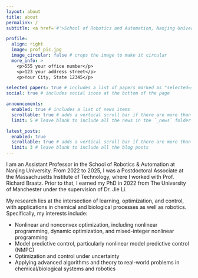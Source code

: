 ```yaml
---
layout: about
title: about
permalink: /
subtitle: <a href='#'>School of Robotics and Automation, Nanjing University</a>. 1520, Taihu Avenue, Suchow. yingjie.ma@nju.edu.cn. 

profile:
  align: right
  image: prof_pic.jpg
  image_circular: false # crops the image to make it circular
  more_info: >
    <p>555 your office number</p>
    <p>123 your address street</p>
    <p>Your City, State 12345</p>

selected_papers: true # includes a list of papers marked as "selected={true}"
social: true # includes social icons at the bottom of the page

announcements:
  enabled: true # includes a list of news items
  scrollable: true # adds a vertical scroll bar if there are more than 3 news items
  limit: 5 # leave blank to include all the news in the `_news` folder

latest_posts:
  enabled: true
  scrollable: true # adds a vertical scroll bar if there are more than 3 new posts items
  limit: 3 # leave blank to include all the blog posts
---
```


I am an Assistant Professor in the School of Robotics & Automation at Nanjing University. From 2022 to 2025, I was a Postdoctoral Associate at the Massachusetts Institute of Technology, where I worked with Prof. Richard Braatz. Prior to that, I earned my PhD in 2022 from The University of Manchester under the supervision of Dr. Jie Li.

My research lies at the intersection of learning, optimization, and control, with applications in chemical and biological processes as well as robotics. Specifically, my interests include:
- Nonlinear and nonconvex optimization, including nonlinear programming, dynamic optimization, and mixed-integer nonlinear programming
- Model predictive control, particularly nonlinear model predictive control (NMPC)
- Optimization and control under uncertainty
- Applying advanced algorithms and theory to real-world problems in chemical/biological systems and robotics
